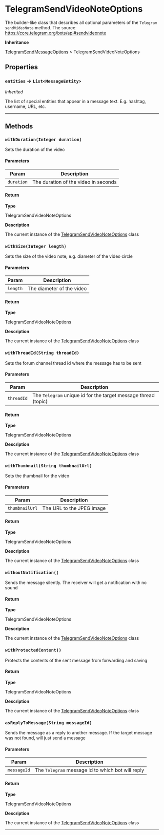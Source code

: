 # TelegramSendVideoNoteOptions

The builder-like class that describes all optional parameters of the `Telegram` `sendVideoNote` method. The source: https://core.telegram.org/bots/api#sendvideonote

**Inheritance**

[TelegramSendMessageOptions](/types/Classes/TelegramSendMessageOptions.md)
&gt;
TelegramSendVideoNoteOptions

## Properties

### `entities` → `List<MessageEntity>`

_Inherited_

The list of special entities that appear in a message text. E.g. hashtag, username, URL, etc.

---

## Methods

### `withDuration(Integer duration)`

Sets the duration of the video

#### Parameters

| Param      | Description                          |
| ---------- | ------------------------------------ |
| `duration` | The duration of the video in seconds |

#### Return

**Type**

TelegramSendVideoNoteOptions

**Description**

The current instance of the [TelegramSendVideoNoteOptions](/types/Classes/TelegramSendVideoNoteOptions.md) class

### `withSize(Integer length)`

Sets the size of the video note, e.g. diameter of the video circle

#### Parameters

| Param    | Description               |
| -------- | ------------------------- |
| `length` | The diameter of the video |

#### Return

**Type**

TelegramSendVideoNoteOptions

**Description**

The current instance of the [TelegramSendVideoNoteOptions](/types/Classes/TelegramSendVideoNoteOptions.md) class

### `withThreadId(String threadId)`

Sets the forum channel thread id where the message has to be sent

#### Parameters

| Param      | Description                                                    |
| ---------- | -------------------------------------------------------------- |
| `threadId` | The `Telegram` unique id for the target message thread (topic) |

#### Return

**Type**

TelegramSendVideoNoteOptions

**Description**

The current instance of the [TelegramSendVideoNoteOptions](/types/Classes/TelegramSendVideoNoteOptions.md) class

### `withThumbnail(String thumbnailUrl)`

Sets the thumbnail for the video

#### Parameters

| Param          | Description               |
| -------------- | ------------------------- |
| `thumbnailUrl` | The URL to the JPEG image |

#### Return

**Type**

TelegramSendVideoNoteOptions

**Description**

The current instance of the [TelegramSendVideoNoteOptions](/types/Classes/TelegramSendVideoNoteOptions.md) class

### `withoutNotification()`

Sends the message silently. The receiver will get a notification with no sound

#### Return

**Type**

TelegramSendVideoNoteOptions

**Description**

The current instance of the [TelegramSendVideoNoteOptions](/types/Classes/TelegramSendVideoNoteOptions.md) class

### `withProtectedContent()`

Protects the contents of the sent message from forwarding and saving

#### Return

**Type**

TelegramSendVideoNoteOptions

**Description**

The current instance of the [TelegramSendVideoNoteOptions](/types/Classes/TelegramSendVideoNoteOptions.md) class

### `asReplyToMessage(String messageId)`

Sends the message as a reply to another message. If the target message was not found, will just send a message

#### Parameters

| Param       | Description                                       |
| ----------- | ------------------------------------------------- |
| `messageId` | The `Telegram` message id to which bot will reply |

#### Return

**Type**

TelegramSendVideoNoteOptions

**Description**

The current instance of the [TelegramSendVideoNoteOptions](/types/Classes/TelegramSendVideoNoteOptions.md) class

---
